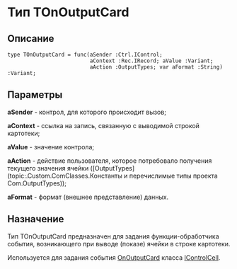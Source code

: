 ﻿# Тип TOnOutputCard

## Описание

    type TOnOutputCard = func(aSender :Ctrl.IControl;
                              aContext :Rec.IRecord; aValue :Variant;
                              aAction :OutputTypes; var aFormat :String) :Variant;

## Параметры

**aSender** - контрол, для которого происходит вызов;

**aContext** - ссылка на запись, связанную с выводимой строкой картотеки;

**aValue** - значение контрола;

**aAction** - действие пользователя, которое потребовало получения текущего значения ячейки
([OutputTypes](topic:.Custom.ComClasses.Константы и перечислимые типы проекта Com.OutputTypes));

**aFormat** - формат (внешнее представление) данных.

## Назначение

Тип TOnOutputCard предназначен для задания функции-обработчика события,
возникающего при выводе (показе) ячейки в строке картотеки.

Используется для задания события [OnOutputCard](topic:.Custom.ComClasses.Ctrl.IControlCell.OnOutputCard)
класса [IControlCell](topic:.Custom.ComClasses.Ctrl.IControlCell.Default).
